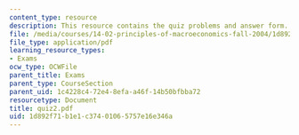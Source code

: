 ```yaml
---
content_type: resource
description: This resource contains the quiz problems and answer form.
file: /media/courses/14-02-principles-of-macroeconomics-fall-2004/1d892f71b1e1c37401065757e16e346a_quiz2.pdf
file_type: application/pdf
learning_resource_types:
- Exams
ocw_type: OCWFile
parent_title: Exams
parent_type: CourseSection
parent_uid: 1c4228c4-72e4-8efa-a46f-14b50bfbba72
resourcetype: Document
title: quiz2.pdf
uid: 1d892f71-b1e1-c374-0106-5757e16e346a
---
```

